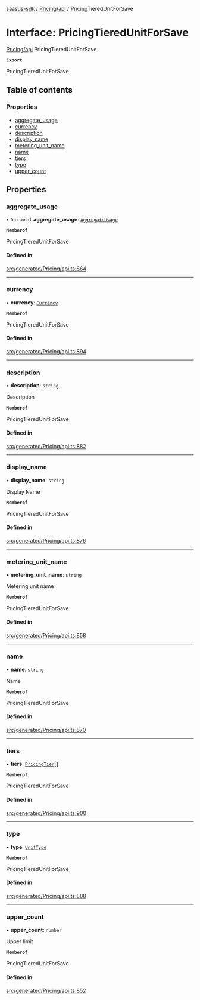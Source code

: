[saasus-sdk](../README.md) / [Pricing/api](../modules/Pricing_api.md) / PricingTieredUnitForSave

# Interface: PricingTieredUnitForSave

[Pricing/api](../modules/Pricing_api.md).PricingTieredUnitForSave

**`Export`**

PricingTieredUnitForSave

## Table of contents

### Properties

- [aggregate\_usage](Pricing_api.PricingTieredUnitForSave.md#aggregate_usage)
- [currency](Pricing_api.PricingTieredUnitForSave.md#currency)
- [description](Pricing_api.PricingTieredUnitForSave.md#description)
- [display\_name](Pricing_api.PricingTieredUnitForSave.md#display_name)
- [metering\_unit\_name](Pricing_api.PricingTieredUnitForSave.md#metering_unit_name)
- [name](Pricing_api.PricingTieredUnitForSave.md#name)
- [tiers](Pricing_api.PricingTieredUnitForSave.md#tiers)
- [type](Pricing_api.PricingTieredUnitForSave.md#type)
- [upper\_count](Pricing_api.PricingTieredUnitForSave.md#upper_count)

## Properties

### aggregate\_usage

• `Optional` **aggregate\_usage**: [`AggregateUsage`](../enums/Pricing_api.AggregateUsage.md)

**`Memberof`**

PricingTieredUnitForSave

#### Defined in

[src/generated/Pricing/api.ts:864](https://github.com/saasus-platform/saasus-sdk-javascript/blob/2c78b0a/src/generated/Pricing/api.ts#L864)

___

### currency

• **currency**: [`Currency`](../enums/Pricing_api.Currency.md)

**`Memberof`**

PricingTieredUnitForSave

#### Defined in

[src/generated/Pricing/api.ts:894](https://github.com/saasus-platform/saasus-sdk-javascript/blob/2c78b0a/src/generated/Pricing/api.ts#L894)

___

### description

• **description**: `string`

Description

**`Memberof`**

PricingTieredUnitForSave

#### Defined in

[src/generated/Pricing/api.ts:882](https://github.com/saasus-platform/saasus-sdk-javascript/blob/2c78b0a/src/generated/Pricing/api.ts#L882)

___

### display\_name

• **display\_name**: `string`

Display Name

**`Memberof`**

PricingTieredUnitForSave

#### Defined in

[src/generated/Pricing/api.ts:876](https://github.com/saasus-platform/saasus-sdk-javascript/blob/2c78b0a/src/generated/Pricing/api.ts#L876)

___

### metering\_unit\_name

• **metering\_unit\_name**: `string`

Metering unit name

**`Memberof`**

PricingTieredUnitForSave

#### Defined in

[src/generated/Pricing/api.ts:858](https://github.com/saasus-platform/saasus-sdk-javascript/blob/2c78b0a/src/generated/Pricing/api.ts#L858)

___

### name

• **name**: `string`

Name

**`Memberof`**

PricingTieredUnitForSave

#### Defined in

[src/generated/Pricing/api.ts:870](https://github.com/saasus-platform/saasus-sdk-javascript/blob/2c78b0a/src/generated/Pricing/api.ts#L870)

___

### tiers

• **tiers**: [`PricingTier`](Pricing_api.PricingTier.md)[]

**`Memberof`**

PricingTieredUnitForSave

#### Defined in

[src/generated/Pricing/api.ts:900](https://github.com/saasus-platform/saasus-sdk-javascript/blob/2c78b0a/src/generated/Pricing/api.ts#L900)

___

### type

• **type**: [`UnitType`](../enums/Pricing_api.UnitType.md)

**`Memberof`**

PricingTieredUnitForSave

#### Defined in

[src/generated/Pricing/api.ts:888](https://github.com/saasus-platform/saasus-sdk-javascript/blob/2c78b0a/src/generated/Pricing/api.ts#L888)

___

### upper\_count

• **upper\_count**: `number`

Upper limit

**`Memberof`**

PricingTieredUnitForSave

#### Defined in

[src/generated/Pricing/api.ts:852](https://github.com/saasus-platform/saasus-sdk-javascript/blob/2c78b0a/src/generated/Pricing/api.ts#L852)
